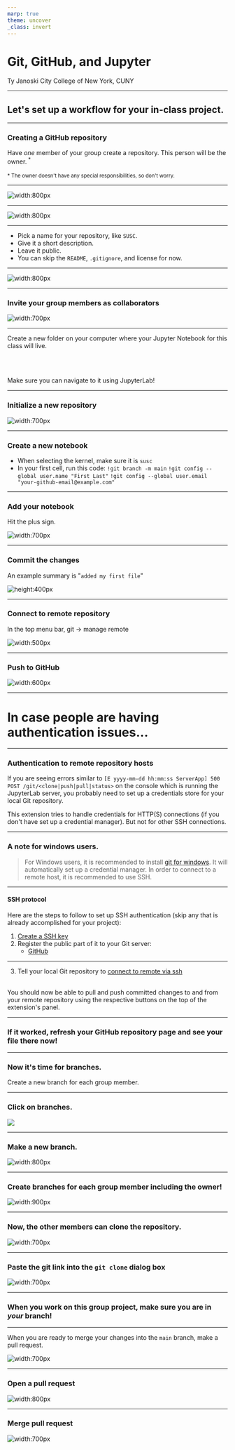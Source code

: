 ```yaml
---
marp: true
theme: uncover
_class: invert
---
```


# Git, GitHub, and Jupyter

Ty Janoski
City College of New York, CUNY 

---

## Let's set up a workflow for your in-class project.

---

### Creating a GitHub repository

Have *one* member of your group create a repository. This person will be the owner.<sup> * </sup>
<br></br>
<sup> * The owner doesn't have any special responsibilities, so don't worry. </sup>

---

![width:800px](nav-to-repos.png)

---

![width:800px](new-repos.png)


---

- Pick a name for your repository, like `SUSC`.
- Give it a short description.
- Leave it public.
- You can skip the `README`, `.gitignore`, and license for now.

--- 

![width:800px](create-repos.png)

---

### Invite your group members as collaborators

![width:700px](invite-collabs.png)

---

Create a new folder on your computer where your Jupyter Notebook for this class will live.

<br></br>

Make sure you can navigate to it using JupyterLab!

---

### Initialize a new repository

![width:700px](init-repos.png)

---

### Create a new notebook

- When selecting the kernel, make sure it is `susc`
- In your first cell, run this code:
`!git branch -m main`
`!git config --global user.name "First Last"`
`!git config --global user.email "your-github-email@example.com"`

---

### Add your notebook

Hit the plus sign.

![width:700px](add-to-repo.png)

---

### Commit the changes
An example summary is "`added my first file`"

![height:400px](commit.png)

---

### Connect to remote repository

In the top menu bar, git -> manage remote

![width:500px](manage-remote.png)

---

### Push to GitHub

![width:600px](git-push.png)

---

# In case people are having authentication issues...

----

### Authentication to remote repository hosts

If you are seeing errors similar to `[E yyyy-mm-dd hh:mm:ss ServerApp] 500 POST /git/<clone|push|pull|status>` on the console which is running the JupyterLab server, you probably need to set up a credentials store for your local Git repository.

This extension tries to handle credentials for HTTP(S) connections (if you don't have set up a credential manager). But not for other SSH connections.

---

### A note for windows users. 

> For Windows users, it is recommended to install [git for windows](https://gitforwindows.org/). It will automatically set up a credential manager.
> In order to connect to a remote host, it is recommended to use SSH.

---


#### SSH protocol

Here are the steps to follow to set up SSH authentication (skip any that is already accomplished for your project):

1. [Create a SSH key](https://docs.github.com/en/github/authenticating-to-github/connecting-to-github-with-ssh/generating-a-new-ssh-key-and-adding-it-to-the-ssh-agent)
2. Register the public part of it to your Git server:
   - [GitHub](https://docs.github.com/en/github/authenticating-to-github/connecting-to-github-with-ssh/adding-a-new-ssh-key-to-your-github-account)


---

3. Tell your local Git repository to [connect to remote via ssh](https://docs.github.com/en/get-started/getting-started-with-git/managing-remote-repositories#switching-remote-urls-from-https-to-ssh)
<br></br>

You should now be able to pull and push committed changes to and from your remote repository using the respective buttons on the top of the extension's panel.

---

### If it worked, refresh your GitHub repository page and see your file there now!

---

### Now it's time for branches.

Create a new branch for each group member.

---

### Click on branches.

![](branch-link.png)

---

### Make a new branch.

![width:800px](new-branch.png)

---

### Create branches for each group member including the owner!

![width:900px](branch-list.png)

---

### Now, the other members can clone the repository.

![width:700px](git-link.png)

---

### Paste the git link into the `git clone` dialog box

![width:700px](git-clone.png)

---

### When you work on this group project, make sure you are in *your* branch!

---

When you are ready to merge your changes into the `main` branch, make a pull request.

![width:700px](start-pull-request.png)

---

### Open a pull request

![width:800px](open-pull-request.png)

---

### Merge pull request

![width:700px](merge-pull-request.png)

